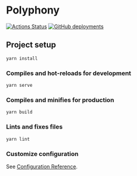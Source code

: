 Polyphony
=========

[![Actions Status](https://github.com/yay4ya/polyphony/workflows/Page%20Build/badge.svg)](https://github.com/yay4ya/polyphony/actions?query=workflow%3A%22Page+Build%22) [![GitHub deployments](https://img.shields.io/github/deployments/yay4ya/polyphony/github-pages)](https://yay4ya.github.io/polyphony/)


## Project setup
```
yarn install
```

### Compiles and hot-reloads for development
```
yarn serve
```

### Compiles and minifies for production
```
yarn build
```

### Lints and fixes files
```
yarn lint
```

### Customize configuration
See [Configuration Reference](https://cli.vuejs.org/config/).
